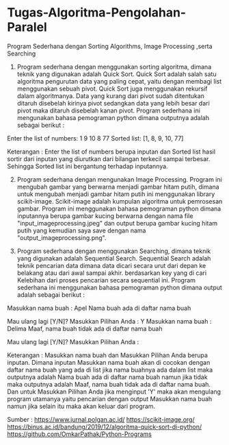 # Tugas-Algoritma-Pengolahan-Paralel
Program Sederhana dengan Sorting Algorithms, Image Processing ,serta Searching

1. Program sederhana dengan menggunakan sorting algoritma, dimana teknik yang digunakan adalah Quick Sort.
Quick Sort adalah salah satu algoritma pengurutan data yang paling cepat, yaitu dengan membagi list menggunakan sebuah pivot. Quick Sort juga menggunakan rekursif dalam algoritmanya. Data yang kurang dari pivot sudah ditentukan ditaruh disebelah kirinya pivot sedangkan data yang lebih besar dari pivot maka ditaruh disebelah kanan pivot. Program sederhana ini mengunakan bahasa pemograman python dimana outputnya adalah sebagai berikut :

Enter the list of numbers: 1 9 10 8 77
Sorted list: [1, 8, 9, 10, 77]

Keterangan : Enter the list of numbers berupa inputan dan Sorted list hasil sortir dari inputan yang diurutkan dari bilangan terkecil sampai terbesar. Sehingga Sorted list ini bergantung terhadap inputannya.


2. Program sederhana dengan mengunakan Image Processing.
Program ini mengubah gambar yang berwarna menjadi gambar hitam putih, dimana untuk mengubah menjadi gambar hitam putih ini menggunakan library scikit-image. Scikit-image adalah kumpulan algoritma untuk pemrosesan gambar. Program ini menggunakan bahasa pemograman python dimana inputannya berupa gambar kucing berwarna dengan nama file "input_imageprocessing.jpeg" dan output berupa gambar kucing hitam putih yang kemudian saya save dengan nama "output_imageprocessing.png".

3. Program sederhana dengan menggunakan Searching, dimana teknik yang digunakan adalah Sequential Search.
Sequential Search adalah teknik pencarian data dimana data dicari secara urut dari depan ke belakang atau dari awal sampai akhir. berdasarkan key yang di cari Kelebihan dari proses pencarian secara sequential ini. Program sederhana ini menggunakan bahasa pemograman python dimana output adalah sebagai berikut :

Masukkan nama buah : Apel
Nama buah ada di daftar nama buah

Mau ulang lagi [Y/N]?
Masukkan Pilihan Anda : Y
Masukkan nama buah : Delima
Maaf, nama buah tidak ada di daftar nama buah

Mau ulang lagi [Y/N]?
Masukkan Pilihan Anda : 

Keterangan : Masukkan nama buah dan Masukkan Pilihan Anda berupa inputan. Dimana inputan Masukkan nama buah akan di cocokan dengan daftar nama buah yang ada di list jika nama buahnya ada dalam list maka outputnya adalah Nama buah ada di daftar nama buah namun jika tidak maka outputnya adalah Maaf, nama buah tidak ada di daftar nama buah. Dan untuk Masukkan Pilihan Anda jika menginput 'Y' maka akan mengulang program utamanya yaitu pencarian dengan output Masukkan nama buah namun jika selain itu maka akan keluar dari program.

Sumber :
https://www.jurnal.polgan.ac.id/
https://scikit-image.org/
https://binus.ac.id/bandung/2019/12/algoritma-quick-sort-di-python/
https://github.com/OmkarPathak/Python-Programs
